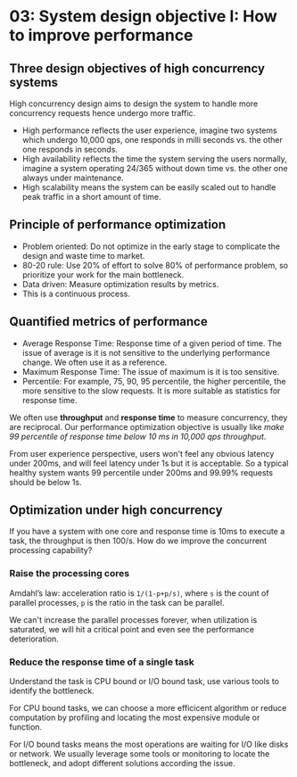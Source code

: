 # 03: System design objective I: How to improve performance

## Three design objectives of high concurrency systems

High concurrency design aims to design the system to handle more concurrency requests hence undergo more traffic.

- High performance reflects the user experience, imagine two systems which undergo 10,000 qps, one responds in milli seconds vs. the other one responds in seconds.
- High availability reflects the time the system serving the users normally, imagine a system operating 24/365 without down time vs. the other one always under maintenance.
- High scalability means the system can be easily scaled out to handle peak traffic in a short amount of time.

## Principle of performance optimization

- Problem oriented: Do not optimize in the early stage to complicate the design and waste time to market.
- 80-20 rule: Use 20% of effort to solve 80% of performance problem, so prioritize your work for the main bottleneck.
- Data driven: Measure optimization results by metrics.
- This is a continuous process.

## Quantified metrics of performance

- Average Response Time: Response time of a given period of time. The issue of average is it is not sensitive to the underlying performance change. We often use it as a reference.
- Maximum Response Time: The issue of maximum is it is too sensitive.
- Percentile: For example, 75, 90, 95 percentile, the higher percentile, the more sensitive to the slow requests. It is more suitable as statistics for response time.

We often use **throughput** and **response time** to measure concurrency, they are reciprocal. Our performance optimization objective is usually like _make 99 percentile of response time below 10 ms in 10,000 qps throughput_.

From user experience perspective, users won't feel any obvious latency under 200ms, and will feel latency under 1s but it is acceptable. So a typical healthy system wants 99 percentile under 200ms and 99.99% requests should be below 1s.

## Optimization under high concurrency

If you have a system with one core and response time is 10ms to execute a task, the throughput is then 100/s. How do we improve the concurrent processing capability?

### Raise the processing cores

Amdahl’s law: acceleration ratio is `1/(1-p+p/s)`, where `s` is the count of parallel processes, `p` is the ratio in the task can be parallel.

We can't increase the parallel processes forever, when utilization is saturated, we will hit a critical point and even see the performance deterioration.

### Reduce the response time of a single task

Understand the task is CPU bound or I/O bound task, use various tools to identify the bottleneck.

For CPU bound tasks, we can choose a more efficicent algorithm or reduce computation by profiling and locating the most expensive module or function.

For I/O bound tasks means the most operations are waiting for I/O like disks or network. We usually leverage some tools or monitoring to locate the bottleneck, and adopt different solutions according the issue.
